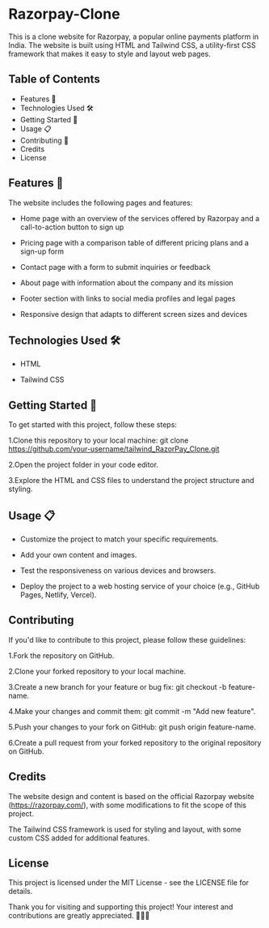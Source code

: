 
# Razorpay-Clone
This is a clone website for Razorpay, a popular online payments platform in India. The website is built using HTML and Tailwind CSS, a utility-first CSS framework that makes it easy to style and layout web pages.




## Table of Contents
 - Features 🌟
 - Technologies Used 🛠️
 - Getting Started 🚀
 - Usage 📋
 - Contributing 🤝
 - Credits
 - License
## Features 🌟
The website includes the following pages and features:

 - Home page with an overview of the services offered by Razorpay and a call-to-action button to sign up

 - Pricing page with a comparison table of different pricing plans and a sign-up form

 - Contact page with a form to submit inquiries or feedback

 - About page with information about the company and its mission

 - Footer section with links to social media profiles and legal pages

 - Responsive design that adapts to different screen sizes and devices
## Technologies Used 🛠️
 - HTML

 - Tailwind CSS
## Getting Started 🚀
To get started with this project, follow these steps:

1.Clone this repository to your local machine:
git clone https://github.com/your-username/tailwind_RazorPay_Clone.git

2.Open the project folder in your code editor.

3.Explore the HTML and CSS files to understand the project structure and styling.
## Usage 📋
 - Customize the project to match your specific requirements.
 - Add your own content and images.

 - Test the responsiveness on various devices and browsers.

 - Deploy the project to a web hosting service of your choice (e.g., GitHub Pages, Netlify, Vercel).
## Contributing
If you'd like to contribute to this project, please follow these guidelines:

1.Fork the repository on GitHub.

2.Clone your forked repository to your local machine.

3.Create a new branch for your feature or bug fix: git checkout -b feature-name.

4.Make your changes and commit them: git commit -m "Add new feature".

5.Push your changes to your fork on GitHub: git push origin feature-name.

6.Create a pull request from your forked repository to the original repository on GitHub.
## Credits
The website design and content is based on the official Razorpay website (https://razorpay.com/), with some modifications to fit the scope of this project. 

The Tailwind CSS framework is used for styling and layout, with some custom CSS added for additional features.
## License
This project is licensed under the MIT License - see the LICENSE file for details.

Thank you for visiting and supporting this project! Your interest and contributions are greatly appreciated. 🙌🚀✨